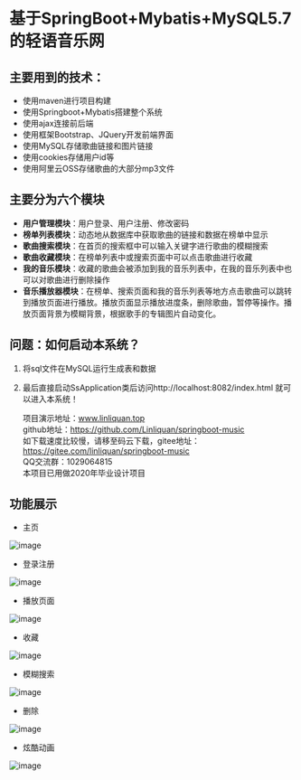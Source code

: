 # 基于SpringBoot+Mybatis+MySQL5.7的轻语音乐网 

## 主要用到的技术：

 * 使用maven进行项目构建
 * 使用Springboot+Mybatis搭建整个系统
 * 使用ajax连接前后端
 * 使用框架Bootstrap、JQuery开发前端界面 
 * 使用MySQL存储歌曲链接和图片链接
 * 使用cookies存储用户id等
 * 使用阿里云OSS存储歌曲的大部分mp3文件
 
 ## 主要分为六个模块
 
 * **用户管理模块**：用户登录、用户注册、修改密码
 * **榜单列表模块**：动态地从数据库中获取歌曲的链接和数据在榜单中显示
 * **歌曲搜索模块**：在首页的搜索框中可以输入关键字进行歌曲的模糊搜索
 * **歌曲收藏模块**：在榜单列表中或搜索页面中可以点击歌曲进行收藏
 * **我的音乐模块**：收藏的歌曲会被添加到我的音乐列表中，在我的音乐列表中也可以对歌曲进行删除操作
 * **音乐播放器模块**：在榜单、搜索页面和我的音乐列表等地方点击歌曲可以跳转到播放页面进行播放。播放页面显示播放进度条，删除歌曲，暂停等操作。播放页面背景为模糊背景，根据歌手的专辑图片自动变化。
 ## 问题：如何启动本系统？ 
 
 1. 将sql文件在MySQL运行生成表和数据
 2. 最后直接启动SsApplication类后访问http://localhost:8082/index.html 就可以进入本系统！
 
    项目演示地址：www.linliquan.top  
    github地址：https://github.com/Linliquan/springboot-music  
    如下载速度比较慢，请移至码云下载，gitee地址：https://gitee.com/linliquan/springboot-music  
    QQ交流群：1029064815  
    本项目已用做2020年毕业设计项目
 
 ## 功能展示
 
 * 主页
 
 ![image](https://liquan-springboot-music.oss-cn-shanghai.aliyuncs.com/images/github_img/%E4%B8%BB%E9%A1%B5.jpg?raw=true)
 
 * 登录注册
 
 ![image](https://liquan-springboot-music.oss-cn-shanghai.aliyuncs.com/images/github_img/%E7%99%BB%E5%BD%95%E6%B3%A8%E5%86%8C.png?raw=true)
 
 * 播放页面
 
 ![image](https://liquan-springboot-music.oss-cn-shanghai.aliyuncs.com/images/github_img/%E6%92%AD%E6%94%BE%E9%A1%B5%E9%9D%A2.png?raw=true)
 
 * 收藏
 
 ![image](https://liquan-springboot-music.oss-cn-shanghai.aliyuncs.com/images/github_img/%E6%94%B6%E8%97%8F.png?raw=true)
 
 * 模糊搜索
 
 ![image](https://liquan-springboot-music.oss-cn-shanghai.aliyuncs.com/images/github_img/%E6%90%9C%E7%B4%A2.png?raw=true)
 
 * 删除
 
 ![image](https://liquan-springboot-music.oss-cn-shanghai.aliyuncs.com/images/github_img/%E5%88%A0%E9%99%A4.png?raw=true)
 
 * 炫酷动画
 
 ![image](https://liquan-springboot-music.oss-cn-shanghai.aliyuncs.com/images/github_img/%E7%82%AB%E9%85%B7%E5%8A%A8%E7%94%BB.png?raw=true)
